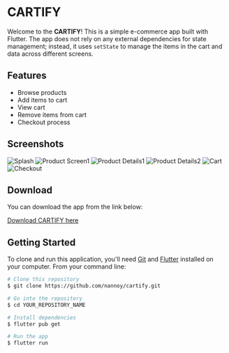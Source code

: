 # CARTIFY

Welcome to the **CARTIFY**! This is a simple e-commerce app built with Flutter. The app does not rely on any external dependencies for state management; instead, it uses `setState` to manage the items in the cart and data across different screens.

## Features

- Browse products
- Add items to cart
- View cart
- Remove items from cart
- Checkout process

## Screenshots

![Splash](assets/img/splash.PNG)
![Product Screen1](assets/img/product1.PNG)
![Product Details1](assets/img/product2.PNG)
![Product Details2](assets/img/product1.PNG)
![Cart](assets/img/cart.PNG)
![Checkout](assets/img/checkout.PNG)

## Download

You can download the app from the link below:

[Download CARTIFY here](https://www.mediafire.com/file/q7f1jx70zdtp8wv/cartify.apk/file)

## Getting Started

To clone and run this application, you'll need [Git](https://git-scm.com) and [Flutter](https://flutter.dev/docs/get-started/install) installed on your computer. From your command line:

```bash
# Clone this repository
$ git clone https://github.com/nannoy/cartify.git

# Go into the repository
$ cd YOUR_REPOSITORY_NAME

# Install dependencies
$ flutter pub get

# Run the app
$ flutter run
